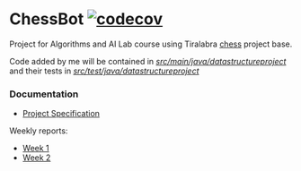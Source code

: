# ChessBot [![codecov](https://codecov.io/gh/Piketulus/ChessBot/branch/main/graph/badge.svg)](https://codecov.io/gh/Piketulus/ChessBot)

Project for Algorithms and AI Lab course using Tiralabra [chess](https://github.com/TiraLabra/chess) project base.

Code added by me will be contained in [*src/main/java/datastructureproject*](src/main/java/datastructureproject) and their tests in [*src/test/java/datastructureproject*](src/test/java/datastructureproject)

### Documentation

- [Project Specification](./documentation/project_specification.md)

Weekly reports:
- [Week 1](./documentation/week1report.md)
- [Week 2](documentation/week2report.md)
